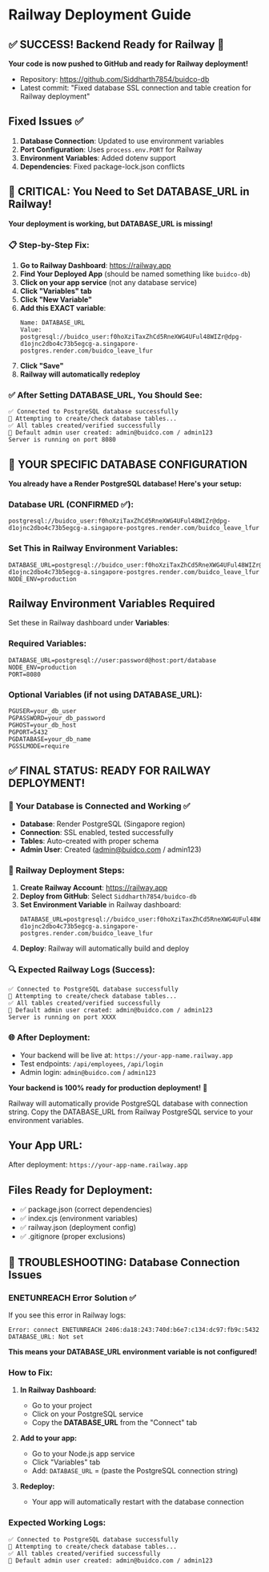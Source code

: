 # Railway Deployment Guide

## ✅ SUCCESS! Backend Ready for Railway 🚀

**Your code is now pushed to GitHub and ready for Railway deployment!**

- Repository: https://github.com/Siddharth7854/buidco-db
- Latest commit: "Fixed database SSL connection and table creation for Railway deployment"

## Fixed Issues ✅

1. **Database Connection**: Updated to use environment variables
2. **Port Configuration**: Uses `process.env.PORT` for Railway
3. **Environment Variables**: Added dotenv support
4. **Dependencies**: Fixed package-lock.json conflicts

## 🚨 CRITICAL: You Need to Set DATABASE_URL in Railway!

**Your deployment is working, but DATABASE_URL is missing!**

### 📋 Step-by-Step Fix:

1. **Go to Railway Dashboard**: https://railway.app
2. **Find Your Deployed App** (should be named something like `buidco-db`)
3. **Click on your app service** (not any database service)
4. **Click "Variables" tab**
5. **Click "New Variable"**
6. **Add this EXACT variable**:
   ```
   Name: DATABASE_URL
   Value: postgresql://buidco_user:f0hoXziTaxZhCd5RneXWG4UFul48WIZr@dpg-d1ojnc2dbo4c73b5egcg-a.singapore-postgres.render.com/buidco_leave_lfur
   ```
7. **Click "Save"**
8. **Railway will automatically redeploy**

### ✅ After Setting DATABASE_URL, You Should See:

```
✅ Connected to PostgreSQL database successfully
🔧 Attempting to create/check database tables...
✅ All tables created/verified successfully
👤 Default admin user created: admin@buidco.com / admin123
Server is running on port 8080
```

## 🎯 YOUR SPECIFIC DATABASE CONFIGURATION

**You already have a Render PostgreSQL database! Here's your setup:**

### Database URL (CONFIRMED ✅):

```
postgresql://buidco_user:f0hoXziTaxZhCd5RneXWG4UFul48WIZr@dpg-d1ojnc2dbo4c73b5egcg-a.singapore-postgres.render.com/buidco_leave_lfur
```

### Set This in Railway Environment Variables:

```
DATABASE_URL=postgresql://buidco_user:f0hoXziTaxZhCd5RneXWG4UFul48WIZr@dpg-d1ojnc2dbo4c73b5egcg-a.singapore-postgres.render.com/buidco_leave_lfur
NODE_ENV=production
```

## Railway Environment Variables Required

Set these in Railway dashboard under **Variables**:

### Required Variables:

```
DATABASE_URL=postgresql://user:password@host:port/database
NODE_ENV=production
PORT=8080
```

### Optional Variables (if not using DATABASE_URL):

```
PGUSER=your_db_user
PGPASSWORD=your_db_password
PGHOST=your_db_host
PGPORT=5432
PGDATABASE=your_db_name
PGSSLMODE=require
```

## ✅ FINAL STATUS: READY FOR RAILWAY DEPLOYMENT!

### 🎯 Your Database is Connected and Working ✅

- **Database**: Render PostgreSQL (Singapore region)
- **Connection**: SSL enabled, tested successfully
- **Tables**: Auto-created with proper schema
- **Admin User**: Created (admin@buidco.com / admin123)

### 🚀 Railway Deployment Steps:

1. **Create Railway Account**: https://railway.app
2. **Deploy from GitHub**: Select `Siddharth7854/buidco-db`
3. **Set Environment Variable** in Railway dashboard:
   ```
   DATABASE_URL=postgresql://buidco_user:f0hoXziTaxZhCd5RneXWG4UFul48WIZr@dpg-d1ojnc2dbo4c73b5egcg-a.singapore-postgres.render.com/buidco_leave_lfur
   ```
4. **Deploy**: Railway will automatically build and deploy

### 🔍 Expected Railway Logs (Success):

```
✅ Connected to PostgreSQL database successfully
🔧 Attempting to create/check database tables...
✅ All tables created/verified successfully
👤 Default admin user created: admin@buidco.com / admin123
Server is running on port XXXX
```

### 🌐 After Deployment:

- Your backend will be live at: `https://your-app-name.railway.app`
- Test endpoints: `/api/employees`, `/api/login`
- Admin login: `admin@buidco.com` / `admin123`

**Your backend is 100% ready for production deployment!** 🎉

Railway will automatically provide PostgreSQL database with connection string.
Copy the DATABASE_URL from Railway PostgreSQL service to your environment variables.

## Your App URL:

After deployment: `https://your-app-name.railway.app`

## Files Ready for Deployment:

- ✅ package.json (correct dependencies)
- ✅ index.cjs (environment variables)
- ✅ railway.json (deployment config)
- ✅ .gitignore (proper exclusions)

## 🔧 TROUBLESHOOTING: Database Connection Issues

### ENETUNREACH Error Solution ✅

If you see this error in Railway logs:

```
Error: connect ENETUNREACH 2406:da18:243:740d:b6e7:c134:dc97:fb9c:5432
DATABASE_URL: Not set
```

**This means your DATABASE_URL environment variable is not configured!**

### How to Fix:

1. **In Railway Dashboard:**

   - Go to your project
   - Click on your PostgreSQL service
   - Copy the **DATABASE_URL** from the "Connect" tab

2. **Add to your app:**

   - Go to your Node.js app service
   - Click "Variables" tab
   - Add: `DATABASE_URL` = (paste the PostgreSQL connection string)

3. **Redeploy:**
   - Your app will automatically restart with the database connection

### Expected Working Logs:

```
✅ Connected to PostgreSQL database successfully
🔧 Attempting to create/check database tables...
✅ All tables created/verified successfully
👤 Default admin user created: admin@buidco.com / admin123
```
